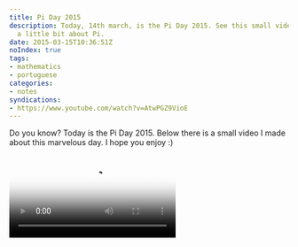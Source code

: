 ```yaml
---
title: Pi Day 2015
description: Today, 14th march, is the Pi Day 2015. See this small video which talks
  a little bit about Pi.
date: 2015-03-15T10:36:51Z
noIndex: true
tags:
- mathematics
- portuguese
categories:
- notes
syndications:
- https://www.youtube.com/watch?v=AtwPGZ9VioE
---
```


Do you know? Today is the Pi Day 2015. Below there is a small video I made about this marvelous day. I hope you enjoy :)

<div class="fw">
  <video controls poster="https://cdn.hacdias.com/img/1000/36e477d5520cf72cefdc3e80bf9cb2d62fe71eb3f41ebb509c2b9647da46f38e.jpeg">
    <source class="u-video" src="https://cdn.hacdias.com/media/2015-03-dia-do-pi.mp4">
  </video>
</div>
